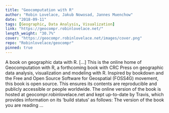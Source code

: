 ```yaml
---
title: "Geocomputation with R"
author: "Robin Lovelace, Jakub Nowosad, Jannes Muenchow"
date: "2018-09-11"
tags: [Geographic, Data Analysis, Visualization]
link: "https://geocompr.robinlovelace.net/"
length_weight: "30.7%"
cover: "https://geocompr.robinlovelace.net/images/cover.png"
repo: "Robinlovelace/geocompr"
pinned: true
---
```


A book on geographic data with R. [...] This is the online home of Geocomputation with R, a forthcoming book with CRC Press on geographic data analysis, visualization and modeling with R. Inspired by bookdown and the Free and Open Source Software for Geospatial (FOSS4G) movement, this book is open source.
This ensures its contents are reproducible and publicly accessible or people worldwide. The online version of the book is hosted at geocompr.robinlovelace.net and kept up-to-date by Travis, which provides information on its ‘build status’ as follows: The version of the book you are reading ...
